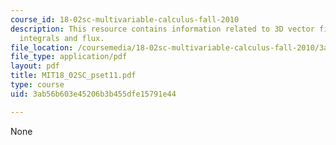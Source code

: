 ```yaml
---
course_id: 18-02sc-multivariable-calculus-fall-2010
description: This resource contains information related to 3D vector fields, surface
  integrals and flux.
file_location: /coursemedia/18-02sc-multivariable-calculus-fall-2010/3ab56b603e45206b3b455dfe15791e44_MIT18_02SC_pset11.pdf
file_type: application/pdf
layout: pdf
title: MIT18_02SC_pset11.pdf
type: course
uid: 3ab56b603e45206b3b455dfe15791e44

---
```

None